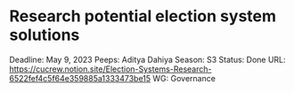 # Research potential election system solutions

Deadline: May 9, 2023
Peeps: Aditya Dahiya
Season: S3
Status: Done
URL: https://cucrew.notion.site/Election-Systems-Research-6522fef4c5f64e359885a1333473be15
WG: Governance